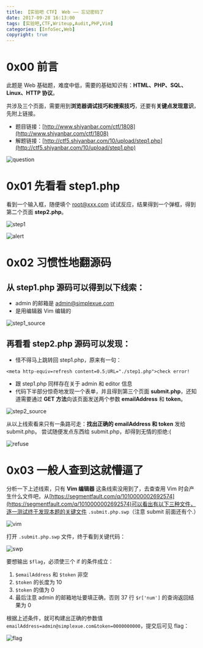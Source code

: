 ```yaml
---
title: 【实验吧 CTF】 Web —— 忘记密码了
date: 2017-09-28 16:13:00
tags: [实验吧,CTF,Writeup,Audit,PHP,Vim]
categories: [InfoSec,Web]
copyright: true
---
```


# 0x00 前言

此题是 Web 基础题，难度中低，需要的基础知识有：**HTML、PHP、SQL、Linux、HTTP 协议**。

共涉及三个页面，需要用到**浏览器调试技巧和搜索技巧**，还要有**关键点发现意识**，先附上链接。

- 题目链接：[http://www.shiyanbar.com/ctf/1808](http://www.shiyanbar.com/ctf/1808)
- 解题链接：[http://ctf5.shiyanbar.com/10/upload/step1.php](http://ctf5.shiyanbar.com/10/upload/step1.php)

<!-- more -->

![question](https://blog-1255335783.cos.ap-guangzhou.myqcloud.com/%E5%AE%9E%E9%AA%8C%E5%90%A7_CTF_Web_%E5%BF%98%E8%AE%B0%E5%AF%86%E7%A0%81%E4%BA%86/question.jpg)

# 0x01 先看看 step1.php

看到一个输入框，随便填个 root@xxx.com 试试反应，结果得到一个弹框，得到第二个页面 **step2.php**。

![step1](https://blog-1255335783.cos.ap-guangzhou.myqcloud.com/%E5%AE%9E%E9%AA%8C%E5%90%A7_CTF_Web_%E5%BF%98%E8%AE%B0%E5%AF%86%E7%A0%81%E4%BA%86/step1.jpg)

![alert](https://blog-1255335783.cos.ap-guangzhou.myqcloud.com/%E5%AE%9E%E9%AA%8C%E5%90%A7_CTF_Web_%E5%BF%98%E8%AE%B0%E5%AF%86%E7%A0%81%E4%BA%86/alert.jpg)

# 0x02 习惯性地翻源码

## 从 step1.php 源码可以得到以下线索：

- admin 的邮箱是 admin@simplexue.com
- 是用编辑器 Vim 编辑的

![step1_source](https://blog-1255335783.cos.ap-guangzhou.myqcloud.com/%E5%AE%9E%E9%AA%8C%E5%90%A7_CTF_Web_%E5%BF%98%E8%AE%B0%E5%AF%86%E7%A0%81%E4%BA%86/step1_source.jpg)

## 再看看 step2.php 源码可以发现：

- 怪不得马上跳转回 step1.php，原来有一句：
```
<meta http-equiv=refresh content=0.5;URL="./step1.php">check error!
```
- 跟 step1.php 同样存在关于 admin 和 editor 信息
- 代码下半部分惊奇地发现一个表单，并且得到第三个页面 **submit.php**，还知道需要通过 **GET 方法**向该页面发送两个参数 **emailAddress** 和 **token**。

![step2_source](https://blog-1255335783.cos.ap-guangzhou.myqcloud.com/%E5%AE%9E%E9%AA%8C%E5%90%A7_CTF_Web_%E5%BF%98%E8%AE%B0%E5%AF%86%E7%A0%81%E4%BA%86/step2_source.jpg)

从以上线索看来只有一条路可走：**找出正确的 emailAddress 和 token** 发给 submit.php。
尝试随便发点东西给 submit.php，却得到无情的拒绝:(

![refuse](https://blog-1255335783.cos.ap-guangzhou.myqcloud.com/%E5%AE%9E%E9%AA%8C%E5%90%A7_CTF_Web_%E5%BF%98%E8%AE%B0%E5%AF%86%E7%A0%81%E4%BA%86/refuse.jpg)

# 0x03 一般人查到这就懵逼了

分析一下上述线索，只有 **Vim 编辑器** 这条线索没用到了，去查查用 Vim 时会产生什么文件吧，从[https://segmentfault.com/q/1010000002692574](https://segmentfault.com/q/1010000002692574)可以看出有以下三种文件，逐一测试终于发现本题的关键文件 `.submit.php.swp`（注意 submit 前面还有个.）

![vim](https://blog-1255335783.cos.ap-guangzhou.myqcloud.com/%E5%AE%9E%E9%AA%8C%E5%90%A7_CTF_Web_%E5%BF%98%E8%AE%B0%E5%AF%86%E7%A0%81%E4%BA%86/vim.jpg)

打开 `.submit.php.swp` 文件，终于看到关键代码：

![swp](https://blog-1255335783.cos.ap-guangzhou.myqcloud.com/%E5%AE%9E%E9%AA%8C%E5%90%A7_CTF_Web_%E5%BF%98%E8%AE%B0%E5%AF%86%E7%A0%81%E4%BA%86/swp.jpg)

要想输出 `$flag`，必须使三个 if 的条件成立：
1. `$emailAddress` 和 `$token` 非空
2. `$token` 的长度为 10
3. `$token` 的值为 0
4. 最后注意 admin 的邮箱地址要填正确，否则 37 行 `$r['num']` 的查询返回结果为 0

根据上述条件，就可构建出正确的参数值 `emailAddress=admin@simplexue.com&token=0000000000`，提交后可见 flag：

![flag](https://blog-1255335783.cos.ap-guangzhou.myqcloud.com/%E5%AE%9E%E9%AA%8C%E5%90%A7_CTF_Web_%E5%BF%98%E8%AE%B0%E5%AF%86%E7%A0%81%E4%BA%86/flag.jpg)